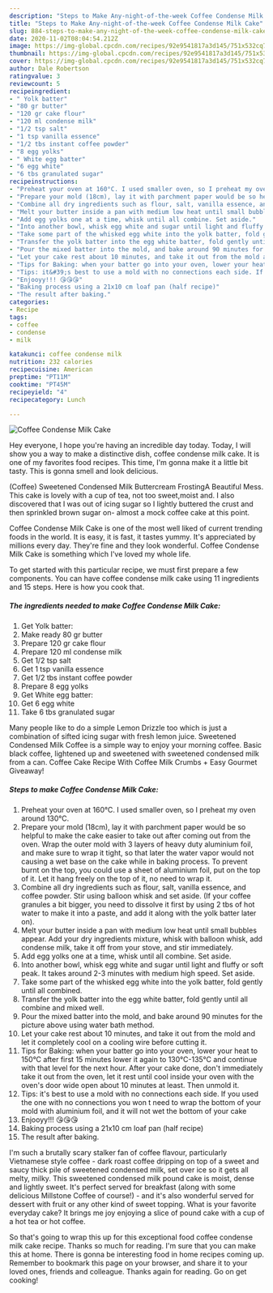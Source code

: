 ```yaml
---
description: "Steps to Make Any-night-of-the-week Coffee Condense Milk Cake"
title: "Steps to Make Any-night-of-the-week Coffee Condense Milk Cake"
slug: 884-steps-to-make-any-night-of-the-week-coffee-condense-milk-cake
date: 2020-11-02T08:04:54.212Z
image: https://img-global.cpcdn.com/recipes/92e9541817a3d145/751x532cq70/coffee-condense-milk-cake-recipe-main-photo.jpg
thumbnail: https://img-global.cpcdn.com/recipes/92e9541817a3d145/751x532cq70/coffee-condense-milk-cake-recipe-main-photo.jpg
cover: https://img-global.cpcdn.com/recipes/92e9541817a3d145/751x532cq70/coffee-condense-milk-cake-recipe-main-photo.jpg
author: Dale Robertson
ratingvalue: 3
reviewcount: 5
recipeingredient:
- " Yolk batter"
- "80 gr butter"
- "120 gr cake flour"
- "120 ml condense milk"
- "1/2 tsp salt"
- "1 tsp vanilla essence"
- "1/2 tbs instant coffee powder"
- "8 egg yolks"
- " White egg batter"
- "6 egg white"
- "6 tbs granulated sugar"
recipeinstructions:
- "Preheat your oven at 160°C. I used smaller oven, so I preheat my oven around 130°C."
- "Prepare your mold (18cm), lay it with parchment paper would be so helpful to make the cake easier to take out after coming out from the oven. Wrap the outer mold with 3 layers of heavy duty aluminium foil, and make sure to wrap it tight, so that later the water vapor would not causing a wet base on the cake while in baking process. To prevent burnt on the top, you could use a sheet of aluminium foil, put on the top of it. Let it hang freely on the top of it, no need to wrap it."
- "Combine all dry ingredients such as flour, salt, vanilla essence, and coffee powder. Stir using balloon whisk and set aside. (If your coffee granules a bit bigger, you need to dissolve it first by using 2 tbs of hot water to make it into a paste, and add it along with the yolk batter later on)."
- "Melt your butter inside a pan with medium low heat until small bubbles appear. Add your dry ingredients mixture, whisk with balloon whisk, add condense milk, take it off from your stove, and stir immediately."
- "Add egg yolks one at a time, whisk until all combine. Set aside."
- "Into another bowl, whisk egg white and sugar until light and fluffy or soft peak. It takes around 2-3 minutes with medium high speed. Set aside."
- "Take some part of the whisked egg white into the yolk batter, fold gently until all combined."
- "Transfer the yolk batter into the egg white batter, fold gently until all combine and mixed well."
- "Pour the mixed batter into the mold, and bake around 90 minutes for the picture above using water bath method."
- "Let your cake rest about 10 minutes, and take it out from the mold and let it completely cool on a cooling wire before cutting it."
- "Tips for Baking: when your batter go into your oven, lower your heat to 150°C after first 15 minutes lower it again to 130°C-135°C and continue with that level for the next hour. After your cake done, don&#39;t immediately take it out from the oven, let it rest until cool inside your oven with the oven&#39;s door wide open about 10 minutes at least. Then unmold it."
- "Tips: it&#39;s best to use a mold with no connections each side. If you used the one with no connections you won t need to wrap the bottom of your mold with aluminium foil, and it will not wet the bottom of your cake"
- "Enjooyy!!! 😘😘😘"
- "Baking process using a 21x10 cm loaf pan (half recipe)"
- "The result after baking."
categories:
- Recipe
tags:
- coffee
- condense
- milk

katakunci: coffee condense milk 
nutrition: 232 calories
recipecuisine: American
preptime: "PT11M"
cooktime: "PT45M"
recipeyield: "4"
recipecategory: Lunch

---
```



![Coffee Condense Milk Cake](https://img-global.cpcdn.com/recipes/92e9541817a3d145/751x532cq70/coffee-condense-milk-cake-recipe-main-photo.jpg)

Hey everyone, I hope you're having an incredible day today. Today, I will show you a way to make a distinctive dish, coffee condense milk cake. It is one of my favorites food recipes. This time, I'm gonna make it a little bit tasty. This is gonna smell and look delicious.

(Coffee) Sweetened Condensed Milk Buttercream FrostingA Beautiful Mess. This cake is lovely with a cup of tea, not too sweet,moist and. I also discovered that I was out of icing sugar so I lightly buttered the crust and then sprinkled brown sugar on- almost a mock coffee cake at this point.

Coffee Condense Milk Cake is one of the most well liked of current trending foods in the world. It is easy, it is fast, it tastes yummy. It's appreciated by millions every day. They're fine and they look wonderful. Coffee Condense Milk Cake is something which I've loved my whole life.


To get started with this particular recipe, we must first prepare a few components. You can have coffee condense milk cake using 11 ingredients and 15 steps. Here is how you cook that.

<!--inarticleads1-->

##### The ingredients needed to make Coffee Condense Milk Cake:

1. Get  Yolk batter:
1. Make ready 80 gr butter
1. Prepare 120 gr cake flour
1. Prepare 120 ml condense milk
1. Get 1/2 tsp salt
1. Get 1 tsp vanilla essence
1. Get 1/2 tbs instant coffee powder
1. Prepare 8 egg yolks
1. Get  White egg batter:
1. Get 6 egg white
1. Take 6 tbs granulated sugar


Many people like to do a simple Lemon Drizzle too which is just a combination of sifted icing sugar with fresh lemon juice. Sweetened Condensed Milk Coffee is a simple way to enjoy your morning coffee. Basic black coffee, lightened up and sweetened with sweetened condensed milk from a can. Coffee Cake Recipe With Coffee Milk Crumbs + Easy Gourmet Giveaway! 

<!--inarticleads2-->

##### Steps to make Coffee Condense Milk Cake:

1. Preheat your oven at 160°C. I used smaller oven, so I preheat my oven around 130°C.
1. Prepare your mold (18cm), lay it with parchment paper would be so helpful to make the cake easier to take out after coming out from the oven. Wrap the outer mold with 3 layers of heavy duty aluminium foil, and make sure to wrap it tight, so that later the water vapor would not causing a wet base on the cake while in baking process. To prevent burnt on the top, you could use a sheet of aluminium foil, put on the top of it. Let it hang freely on the top of it, no need to wrap it.
1. Combine all dry ingredients such as flour, salt, vanilla essence, and coffee powder. Stir using balloon whisk and set aside. (If your coffee granules a bit bigger, you need to dissolve it first by using 2 tbs of hot water to make it into a paste, and add it along with the yolk batter later on).
1. Melt your butter inside a pan with medium low heat until small bubbles appear. Add your dry ingredients mixture, whisk with balloon whisk, add condense milk, take it off from your stove, and stir immediately.
1. Add egg yolks one at a time, whisk until all combine. Set aside.
1. Into another bowl, whisk egg white and sugar until light and fluffy or soft peak. It takes around 2-3 minutes with medium high speed. Set aside.
1. Take some part of the whisked egg white into the yolk batter, fold gently until all combined.
1. Transfer the yolk batter into the egg white batter, fold gently until all combine and mixed well.
1. Pour the mixed batter into the mold, and bake around 90 minutes for the picture above using water bath method.
1. Let your cake rest about 10 minutes, and take it out from the mold and let it completely cool on a cooling wire before cutting it.
1. Tips for Baking: when your batter go into your oven, lower your heat to 150°C after first 15 minutes lower it again to 130°C-135°C and continue with that level for the next hour. After your cake done, don&#39;t immediately take it out from the oven, let it rest until cool inside your oven with the oven&#39;s door wide open about 10 minutes at least. Then unmold it.
1. Tips: it&#39;s best to use a mold with no connections each side. If you used the one with no connections you won t need to wrap the bottom of your mold with aluminium foil, and it will not wet the bottom of your cake
1. Enjooyy!!! 😘😘😘
1. Baking process using a 21x10 cm loaf pan (half recipe)
1. The result after baking.


I&#39;m such a brutally scary stalker fan of coffee flavour, particularly Vietnamese style coffee - dark roast coffee dripping on top of a sweet and saucy thick pile of sweetened condensed milk, set over ice so it gets all melty, milky. This sweetened condensed milk pound cake is moist, dense and lightly sweet. It&#39;s perfect served for breakfast (along with some delicious Millstone Coffee of course!) - and it&#39;s also wonderful served for dessert with fruit or any other kind of sweet topping. What is your favorite everyday cake? It brings me joy enjoying a slice of pound cake with a cup of a hot tea or hot coffee. 

So that's going to wrap this up for this exceptional food coffee condense milk cake recipe. Thanks so much for reading. I'm sure that you can make this at home. There is gonna be interesting food in home recipes coming up. Remember to bookmark this page on your browser, and share it to your loved ones, friends and colleague. Thanks again for reading. Go on get cooking!
